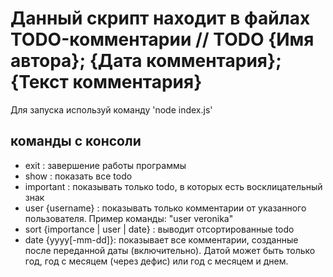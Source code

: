 # Данный скрипт находит в файлах TODO-комментарии // TODO {Имя автора}; {Дата комментария}; {Текст комментария}

Для запуска используй команду 'node index.js'

## команды с консоли 
* exit : завершение работы программы
* show : показать все todo
* important : показывать только todo, в которых есть восклицательный знак
* user {username} : показывать только комментарии от указанного пользователя. Пример команды: "user veronika"
* sort {importance | user | date} : выводит отсортированные todo
* date {yyyy[-mm-dd]}: показывает все комментарии, созданные после переданной даты (включительно). Датой может быть только год, год с месяцем (через дефис) или год с месяцем и днем.
